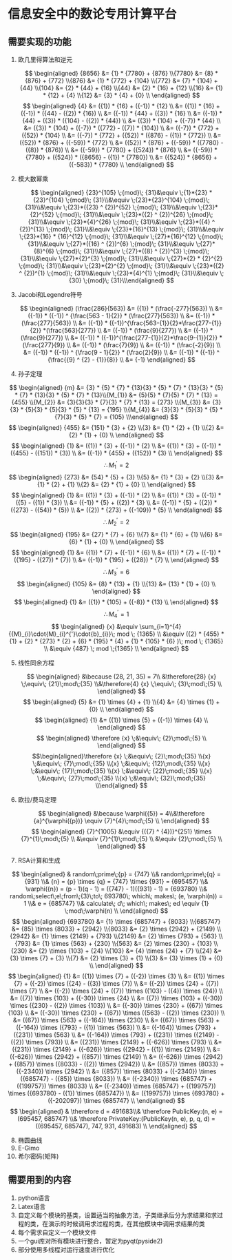 # 信息安全中的数论专用计算平台

## 需要实现的功能

1. 欧几里得算法和逆元

   $$ \begin{aligned} {8656} &= {1} * {7780} + {876} \\{7780} &= {8} * {876} + {772} \\{876} &= {1} * {772} + {104} \\{772} &= {7} * {104} + {44} \\{104} &= {2} * {44} + {16} \\{44} &= {2} * {16} + {12} \\{16} &= {1} * {12} + {4} \\{12} &= {3} * {4} + {0} \\ \end{aligned} $$ $$ \begin{aligned} {4} &= ({1}) * {16} + ({-1}) * {12} \\ &= ({1}) * {16} + ({-1}) * ({44} - ({2}) * {16}) \\ &= ({-1}) * {44} + ({3}) * {16} \\ &= ({-1}) * {44} + ({3}) * ({104} - ({2}) * {44}) \\ &= ({3}) * {104} + ({-7}) * {44} \\ &= ({3}) * {104} + ({-7}) * ({772} - ({7}) * {104}) \\ &= ({-7}) * {772} + ({52}) * {104} \\ &= ({-7}) * {772} + ({52}) * ({876} - ({1}) * {772}) \\ &= ({52}) * {876} + ({-59}) * {772} \\ &= ({52}) * {876} + ({-59}) * ({7780} - ({8}) * {876}) \\ &= ({-59}) * {7780} + ({524}) * {876} \\ &= ({-59}) * {7780} + ({524}) * ({8656} - ({1}) * {7780}) \\ &= ({524}) * {8656} + ({-583}) * {7780} \\ \end{aligned} $$

2. 模大数幂乘

   $$ \begin{aligned} {23}^{105} \;{mod}\; {31}&\equiv \;{1}*{23} * {23}^{104} \;{mod}\; {31}\\&\equiv \;{23}*{23}^{104} \;{mod}\; {31}\\&\equiv \;{23}*({23} ^ {2})^{52} \;{mod}\; {31}\\&\equiv \;{23}*{2}^{52} \;{mod}\; {31}\\&\equiv \;{23}*({2} ^ {2})^{26} \;{mod}\; {31}\\&\equiv \;{23}*{4}^{26} \;{mod}\; {31}\\&\equiv \;{23}*({4} ^ {2})^{13} \;{mod}\; {31}\\&\equiv \;{23}*{16}^{13} \;{mod}\; {31}\\&\equiv \;{23}*{16} * {16}^{12} \;{mod}\; {31}\\&\equiv \;{27}*{16}^{12} \;{mod}\; {31}\\&\equiv \;{27}*({16} ^ {2})^{6} \;{mod}\; {31}\\&\equiv \;{27}*{8}^{6} \;{mod}\; {31}\\&\equiv \;{27}*({8} ^ {2})^{3} \;{mod}\; {31}\\&\equiv \;{27}*{2}^{3} \;{mod}\; {31}\\&\equiv \;{27}*{2} * {2}^{2} \;{mod}\; {31}\\&\equiv \;{23}*{2}^{2} \;{mod}\; {31}\\&\equiv \;{23}*({2} ^ {2})^{1} \;{mod}\; {31}\\&\equiv \;{23}*{4}^{1} \;{mod}\; {31}\\&\equiv \; {30} \;{mod}\; {31}\\\end{aligned} $$

3. Jacobi和Legendre符号

   $$ \begin{aligned} (\frac{286}{563}) &= ({1}) * (\frac{-277}{563}) \\  &= ({-1}) * ({-1}) ^ {\frac{563 - 1}{2}} * (\frac{277}{563}) \\ &= ({-1}) * (\frac{277}{563}) \\ &= ({-1}) * ({-1})^{\frac{563-{1}}{2}*\frac{277-{1}}{2}} *(\frac{563}{277}) \\ &= ({-1}) * (\frac{9}{277}) \\ &= ({-1}) * (\frac{9}{277}) \\ &= ({-1}) * ({-1})^{\frac{277-{1}}{2}*\frac{9-{1}}{2}} *(\frac{277}{9}) \\ &= ({-1}) * (\frac{7}{9}) \\  &= ({-1}) * (\frac{-2}{9}) \\  &= ({-1}) * ({-1}) ^ {\frac{9 - 1}{2}} * (\frac{2}{9}) \\  &= ({-1}) * ({-1}) ^ {\frac{{9} ^ {2} - {1}}{8}}  \\  &= {-1} \end{aligned} $$

4. 孙子定理

  $$ \begin{aligned} {m} &= {3} * {5} * {7} * {13}{3} * {5} * {7} * {13}{3} * {5} * {7} * {13}{3} * {5} * {7} * {13}\\{M_{1}} &= {5}{5} * {7}{5} * {7} * {13} = {455} \\{M_{2}} &= {3}{3}{3} * {7}{3} * {7} * {13} = {273} \\{M_{3}} &= {3}{3} * {5}{3} * {5}{3} * {5} * {13} = {195} \\{M_{4}} &= {3}{3} * {5}{3} * {5} * {7}{3} * {5} * {7} = {105} \\\end{aligned} $$$$ \begin{aligned} {455} &= {151} * {3} + {2} \\{3} &= {1} * {2} + {1} \\{2} &= {2} * {1} + {0} \\ \end{aligned} $$ $$ \begin{aligned} {1} &= ({1}) * {3} + ({-1}) * {2} \\ &= ({1}) * {3} + ({-1}) * ({455} - ({151}) * {3}) \\ &= ({-1}) * {455} + ({152}) * {3} \\ \end{aligned} $$$$ \therefore M_{1}^{'} = {2} $$$$ \begin{aligned} {273} &= {54} * {5} + {3} \\{5} &= {1} * {3} + {2} \\{3} &= {1} * {2} + {1} \\{2} &= {2} * {1} + {0} \\ \end{aligned} $$ $$ \begin{aligned} {1} &= ({1}) * {3} + ({-1}) * {2} \\ &= ({1}) * {3} + ({-1}) * ({5} - ({1}) * {3}) \\ &= ({-1}) * {5} + ({2}) * {3} \\ &= ({-1}) * {5} + ({2}) * ({273} - ({54}) * {5}) \\ &= ({2}) * {273} + ({-109}) * {5} \\ \end{aligned} $$$$ \therefore M_{2}^{'} = {2} $$$$ \begin{aligned} {195} &= {27} * {7} + {6} \\{7} &= {1} * {6} + {1} \\{6} &= {6} * {1} + {0} \\ \end{aligned} $$ $$ \begin{aligned} {1} &= ({1}) * {7} + ({-1}) * {6} \\ &= ({1}) * {7} + ({-1}) * ({195} - ({27}) * {7}) \\ &= ({-1}) * {195} + ({28}) * {7} \\ \end{aligned} $$$$ \therefore M_{3}^{'} = {6} $$$$ \begin{aligned} {105} &= {8} * {13} + {1} \\{13} &= {13} * {1} + {0} \\ \end{aligned} $$ $$ \begin{aligned} {1} &= ({1}) * {105} + ({-8}) * {13} \\ \end{aligned} $$$$ \therefore M_{4}^{'} = {1} $$$$ \begin{aligned} {x} &\equiv \sum_{i=1}^{4} {{M}_{i}\cdot{M}_{i}^{'}\cdot{b}_{i}}\; mod \; {1365} \\ &\equiv ({2} * {455} * {1}  + {2} * {273} * {2}  + {6} * {195} * {4}  + {1} * {105} * {6} )\; mod \; {1365} \\ &\equiv {487} \; mod \;{1365} \\ \end{aligned} $$

5. 线性同余方程

   $$ \begin{aligned} &\because (28, 21, 35) = 7\\ &\therefore{28} {x} \;\equiv\; {21}\;mod\;{35} \\&\therefore{4} {x} \;\equiv\; {3}\;mod\;{5} \\ \end{aligned} $$$$ \begin{aligned} {5} &= {1} \times {4} + {1} \\{4} &= {4} \times {1} + {0} \\ \end{aligned} $$ $$ \begin{aligned} {1} &= ({1}) \times {5} + ({-1}) \times {4} \\ \end{aligned} $$$$ \begin{aligned} \therefore {x} \;&\equiv\; {2}\;mod\;{5} \\ \end{aligned} $$ $$\begin{aligned}\therefore  {x} \;&\equiv\; {2}\;mod\;{35} \\{x} \;&\equiv\; {7}\;mod\;{35} \\{x} \;&\equiv\; {12}\;mod\;{35} \\{x} \;&\equiv\; {17}\;mod\;{35} \\{x} \;&\equiv\; {22}\;mod\;{35} \\{x} \;&\equiv\; {27}\;mod\;{35} \\{x} \;&\equiv\; {32}\;mod\;{35} \\\end{aligned} $$

6. 欧拉/费马定理

   $$ \begin{aligned} &\because \varphi({5}) = 4\\&\therefore {a}^{\varphi({p})} \equiv {7}^{4}\;mod\;{5} \\ \end{aligned} $$
   $$ \begin{aligned} {7}^{1005} &\equiv {({7} ^ {4})}^{251} \times {7}^{1}\;mod\;{5} \\ &\equiv {7}^{1}\;mod\;{5} \\ &\equiv {2}\;mod\;{5} \\ \end{aligned} $$

7. RSA计算和生成

$$ \begin{aligned} & random\;prime\;{p} = {747} \\& random\;prime\;{q} = {931} \\& {n} = {p} \times {q} = {747} \times {931} = {695457} \\& \varphi({n}) = (p - 1)(q - 1) = ({747} - 1)({931} - 1) = {693780} \\& random\;select\;e\;from\;{3}\;to\; 693780\; which\; makes\; (e, \varphi(n)) = 1 \\& e = {685747} \\& calculate\; d\; which\; makes\; ed \equiv {1} \;mod\;\varphi(n) \\ \end{aligned} $$$$ \begin{aligned} {693780} &= {1} \times {685747} + {8033} \\{685747} &= {85} \times {8033} + {2942} \\{8033} &= {2} \times {2942} + {2149} \\{2942} &= {1} \times {2149} + {793} \\{2149} &= {2} \times {793} + {563} \\{793} &= {1} \times {563} + {230} \\{563} &= {2} \times {230} + {103} \\{230} &= {2} \times {103} + {24} \\{103} &= {4} \times {24} + {7} \\{24} &= {3} \times {7} + {3} \\{7} &= {2} \times {3} + {1} \\{3} &= {3} \times {1} + {0} \\ \end{aligned} $$ $$ \begin{aligned} {1} &= ({1}) \times {7} + ({-2}) \times {3} \\ &= ({1}) \times {7} + ({-2}) \times ({24} - ({3}) \times {7}) \\ &= ({-2}) \times {24} + ({7}) \times {7} \\ &= ({-2}) \times {24} + ({7}) \times ({103} - ({4}) \times {24}) \\ &= ({7}) \times {103} + ({-30}) \times {24} \\ &= ({7}) \times {103} + ({-30}) \times ({230} - ({2}) \times {103}) \\ &= ({-30}) \times {230} + ({67}) \times {103} \\ &= ({-30}) \times {230} + ({67}) \times ({563} - ({2}) \times {230}) \\ &= ({67}) \times {563} + ({-164}) \times {230} \\ &= ({67}) \times {563} + ({-164}) \times ({793} - ({1}) \times {563}) \\ &= ({-164}) \times {793} + ({231}) \times {563} \\ &= ({-164}) \times {793} + ({231}) \times ({2149} - ({2}) \times {793}) \\ &= ({231}) \times {2149} + ({-626}) \times {793} \\ &= ({231}) \times {2149} + ({-626}) \times ({2942} - ({1}) \times {2149}) \\ &= ({-626}) \times {2942} + ({857}) \times {2149} \\ &= ({-626}) \times {2942} + ({857}) \times ({8033} - ({2}) \times {2942}) \\ &= ({857}) \times {8033} + ({-2340}) \times {2942} \\ &= ({857}) \times {8033} + ({-2340}) \times ({685747} - ({85}) \times {8033}) \\ &= ({-2340}) \times {685747} + ({199757}) \times {8033} \\ &= ({-2340}) \times {685747} + ({199757}) \times ({693780} - ({1}) \times {685747}) \\ &= ({199757}) \times {693780} + ({-202097}) \times {685747} \\ \end{aligned} $$$$ \begin{aligned} & \therefore d = 491683\\& \therefore PublicKey:(n, e) = (695457, 685747) \\& \therefore PrivateKey:(PublicKey(n, e), p, q, d) = ((695457, 685747), 747, 931, 491683) \\ \end{aligned} $$

8. 椭圆曲线
9.  E-Gimo
10. 希尔密码(矩阵)

## 需要用到的内容

1. python语言
2. Latex语言
3. 自定义每个模块的基类，设置适当的抽象方法，子类继承后分为求结果和求过程的类，在演示的时候调用求过程的类，在其他模块中调用求结果的类
4. 每个需求自定义一个模块文件
5. 一个gui库对所有模块进行整合，暂定为pyqt(pyside2)
6. 部分使用多线程对运行速度进行优化
